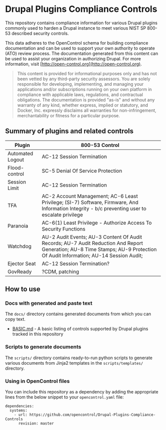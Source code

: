 # Drupal Plugins Compliance Controls

This repository contains compliance information for various Drupal plugins commonly used to harden a Drupal instance to meet various NIST SP 800-53 described security controls.

This data adheres to the OpenControl schema for building compliance documentation and can be used to support your own authority to operate (ATO) review process. The documentation generated from this content can be used to assist your organization in authorizing Drupal. For more information, visit [http://open-control.org](http://open-control.org).

> This content is provided for informational purposes only and has not been vetted by any third-party security assessors. You are solely responsible for developing, implementing, and managing your applications and/or subscriptions running on your own platform in compliance with applicable laws, regulations, and contractual obligations. The documentation is provided "as-is" and without any warranty of any kind, whether express, implied or statutory, and Docker, Inc. expressly disclaims all warranties for non-infringement, merchantability or fitness for a particular purpose.

## Summary of plugins and related controls

| Plugin                  | 800-53 Control                          |
|-------------------------|-----------------------------------------|
|Automated Logout         | AC-12 Session Termination               |
|Flood-control            | SC-5 Denial Of Service Protection       |
|Session Limit            | AC-12  Session Termination              |
|TFA                      | AC-2 Account Management; AC-6 Least Privilege; (SI-7) Software, Firmware, And Information Integrity - b/c preventing user to escalate privilege   |
|Paranoia                 | AC-6(1) Least Privilege - Authorize Access To Security Functions |
|Watchdog                 | AU-2 Audit Events; AU-3 Content Of Audit Records; AU-7 Audit Reduction And Report Generation; AU-8 Time Stamps; AU-9 Protection Of Audit Information; AU-14 Session Audit;  |
|Ejector Seat             | AC-12 Session Termination?              |
|GovReady                 | ?CDM, patching                          |

## How to use

### Docs with generated and paste text

The `docs/` directory contains generated documents from which you can copy text.


* [BASIC.md](docs/BASIC.md) - A basic listing of controls supported by Drupal plugins tracked in this repository

### Scripts to generate documents

The `scripts/` directory contains ready-to-run python scripts to generate various documents from Jinja2 templates in the `scripts/templates/` directory.

### Using in OpenControl files

You can include this repository as a dependency by adding the appropriate lines from the below snippet to your `opencontrol.yaml` file:

```
dependencies:
  systems:
    - url: https://github.com/opencontrol/Drupal-Plugins-Compliance-Controls
      revision: master
```


